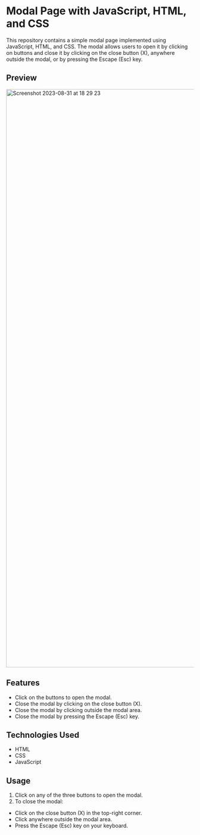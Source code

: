 # Modal Page with JavaScript, HTML, and CSS

This repository contains a simple modal page implemented using JavaScript, HTML, and CSS. The modal allows users to open it by clicking on buttons and close it by clicking on the close button (X), anywhere outside the modal, or by pressing the Escape (Esc) key.

## Preview

<img width="1551" alt="Screenshot 2023-08-31 at 18 29 23" src="https://github.com/KatliM1/Modal/assets/125819416/e2272f6d-9b38-4eb6-8197-496b6bbc02a2">


## Features

- Click on the buttons to open the modal.
- Close the modal by clicking on the close button (X).
- Close the modal by clicking outside the modal area.
- Close the modal by pressing the Escape (Esc) key.

## Technologies Used

- HTML
- CSS
- JavaScript

## Usage

1. Click on any of the three buttons to open the modal.
2. To close the modal:
- Click on the close button (X) in the top-right corner.
- Click anywhere outside the modal area.
- Press the Escape (Esc) key on your keyboard.
